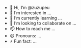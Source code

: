 - 👋 Hi, I’m @zuzupeu
- 👀 I’m interested in ...
- 🌱 I’m currently learning ...
- 💞️ I’m looking to collaborate on ...
- 📫 How to reach me ...
- 😄 Pronouns: ...
- ⚡ Fun fact: ...

<!---
zuzupeu/zuzupeu is a ✨ special ✨ repository because its `README.md` (this file) appears on your GitHub profile.
You can click the Preview link to take a look at your changes.
--->
